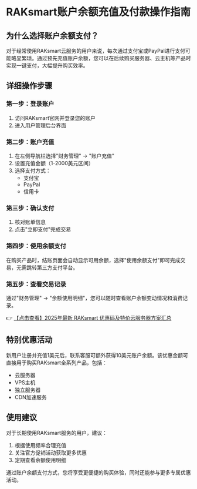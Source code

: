 # RAKsmart账户余额充值及付款操作指南

## 为什么选择账户余额支付？
对于经常使用RAKsmart云服务的用户来说，每次通过支付宝或PayPal进行支付可能略显繁琐。通过预先充值账户余额，您可以在后续购买服务器、云主机等产品时实现一键支付，大幅提升购买效率。

## 详细操作步骤

### 第一步：登录账户
1. 访问RAKsmart官网并登录您的账户
2. 进入用户管理后台界面

### 第二步：账户充值
1. 在左侧导航栏选择"财务管理" → "账户充值"
2. 设置充值金额（1-2000美元区间）
3. 选择支付方式：
   - 支付宝
   - PayPal
   - 信用卡

### 第三步：确认支付
1. 核对账单信息
2. 点击"立即支付"完成交易

### 第四步：使用余额支付
在购买产品时，结账页面会自动显示可用余额，选择"使用余额支付"即可完成交易，无需跳转第三方支付平台。

### 第五步：查看交易记录
通过"财务管理" → "余额使用明细"，您可以随时查看账户余额变动情况和消费记录。

👉 [【点击查看】2025年最新 RAKsmart 优惠码及特价云服务器方案汇总](https://bit.ly/raksmart)

## 特别优惠活动
新用户注册并充值1美元后，联系客服可额外获得10美元账户余额。该优惠金额可直接用于购买RAKsmart全系列产品，包括：
- 云服务器
- VPS主机
- 独立服务器
- CDN加速服务

## 使用建议
对于长期使用RAKsmart服务的用户，建议：
1. 根据使用频率合理充值
2. 关注官方促销活动获取更多优惠
3. 定期查看余额使用明细

通过账户余额支付方式，您将享受更便捷的购买体验，同时还能参与更多专属优惠活动。